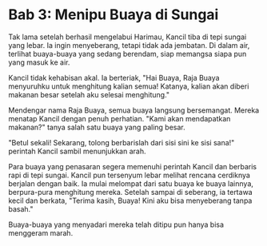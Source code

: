 # Bab 3: Menipu Buaya di Sungai

Tak lama setelah berhasil mengelabui Harimau, Kancil tiba di tepi sungai yang lebar. Ia ingin menyeberang, tetapi tidak ada jembatan. Di dalam air, terlihat buaya-buaya yang sedang berendam, siap memangsa siapa pun yang masuk ke air.

Kancil tidak kehabisan akal. Ia berteriak, "Hai Buaya, Raja Buaya menyuruhku untuk menghitung kalian semua! Katanya, kalian akan diberi makanan besar setelah aku selesai menghitung."

Mendengar nama Raja Buaya, semua buaya langsung bersemangat. Mereka menatap Kancil dengan penuh perhatian. "Kami akan mendapatkan makanan?" tanya salah satu buaya yang paling besar.

"Betul sekali! Sekarang, tolong berbarislah dari sisi sini ke sisi sana!" perintah Kancil sambil menunjukkan arah.

Para buaya yang penasaran segera memenuhi perintah Kancil dan berbaris rapi di tepi sungai. Kancil pun tersenyum lebar melihat rencana cerdiknya berjalan dengan baik. Ia mulai melompat dari satu buaya ke buaya lainnya, berpura-pura menghitung mereka. Setelah sampai di seberang, ia tertawa kecil dan berkata, "Terima kasih, Buaya! Kini aku bisa menyeberang tanpa basah."

Buaya-buaya yang menyadari mereka telah ditipu pun hanya bisa menggeram marah.